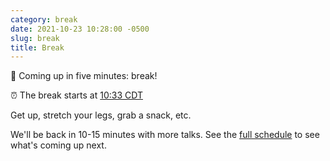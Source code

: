 ```yaml
---
category: break
date: 2021-10-23 10:28:00 -0500
slug: break
title: Break
---
```


🚶 Coming up in five minutes: break!

:alarm_clock: The break starts at [10:33 CDT](https://time.is/compare/1033AM_23_October_2021_in_Chicago)

Get up, stretch your legs, grab a snack, etc.

We'll be back in 10-15 minutes with more talks. See the [full schedule](https://2021.djangocon.us/talks/) to see what's coming up next.
